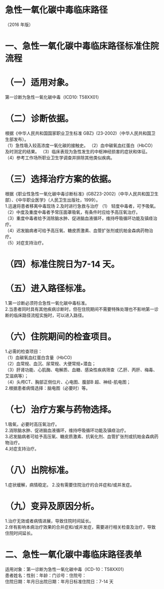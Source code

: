 # 急性一氧化碳中毒临床路径  
（2016 年版）  
# 一、急性一氧化碳中毒临床路径标准住院流程  
# （一）适用对象。  
第一诊断为急性一氧化碳中毒（ICD10: T58XX01）  
# （二）诊断依据。  
根据《中华人民共和国国家职业卫生标准 GBZ》(23-2002)（中华人民共和国卫生部发布）。  
（1）急性吸入较高浓度一氧化碳的接触史。 （2）血中碳氧血红蛋白（HbCO）及时测定的结果。 （3）临床表现为急性发生的中枢神经损害的症状和体征。 （4）参考工作场所职业卫生学调查并排除其他类似疾病。  
# （三）选择治疗方案的依据。  
根据《职业性急性一氧化碳中毒诊断标准》(GBZ23-2002)（中华人民共和国卫生部）、《中华职业医学》（人民卫生出版社，1999）。  
1.迅速将患者移离中毒现场 2.及时进行急救与治疗   （1） 轻度中毒者，可予吸氧。  
（2）中度及重度中毒者予常压面罩吸氧，有条件时应给予高压氧治疗。  
（3）重度中毒者给予消除脑水肿、促进脑血液循环，维持呼吸循环功能及镇痉治疗。  
（4）迟发脑病者可给予高压氧、糖皮质激素、血管扩张剂或抗帕金森病药物治疗。  
（5）对症支持治疗。  
# （四）标准住院日为7-14 天。  
# （五）进入路径标准。  
1.第一诊断必须符合急性一氧化碳中毒标准。  
2.当患者同时具有其他疾病诊断时，但在住院期间不需要特殊处理也不影响第一诊断的临床路径流程实施时，可以进入路径。  
# （六）住院期间的检查项目。  
1.必需的检查项目：  
（1）血碳氧血红蛋白含量（HbCO）  
（2）血常规、血沉、尿常规、大便常规$+$潜血；  
（3）肝肾功能、心肌酶、电解质、血糖、感染性疾病筛查（乙肝、丙肝、梅毒、艾滋病等）；  
（4）头颅CT、胸部正侧位片、心电图、腹部B 超、神经-肌电图；  
2.根据患者病情选择：脑电图（必要时）等。  
# （七）治疗方案与药物选择。  
1.吸氧，必要时高压氧治疗。  
2.消除脑水肿、促进脑血液循环，维持呼吸循环功能及镇痉治疗。  
3.迟发脑病者可给予高压氧、糖皮质激素、抗氧化剂、血管扩张剂或抗帕金森病药物治疗。  
4.对症支持治疗。  
# （八）出院标准。  
1.症状缓解，病情稳定。 2.没有需要住院治疗的合并症和/或并发症。  
# （九）变异及原因分析。  
1.治疗无效或者病情进展，导致住院时间延长。  
2.伴有影响本病治疗效果的合并症和/或并发症，需要进行相关检查及治疗，导致住院时间延长。  
# 二、急性一氧化碳中毒临床路径表单  
适用对象：第一诊断为急性一氧化碳中毒（ICD-10：T58XX01）  
患者姓名：性别：年龄：门诊号：住院号：  
住院日期：年月日出院日期：年月日标准住院日：7-14 天  
